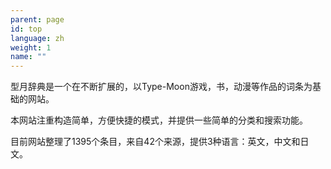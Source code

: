 ```yaml
---
parent: page
id: top
language: zh
weight: 1
name: ""
---
```


型月辞典是一个在不断扩展的，以Type-Moon游戏，书，动漫等作品的词条为基础的网站。

本网站注重构造简单，方便快捷的模式，并提供一些简单的分类和搜索功能。

目前网站整理了<span class="highlight">1395</span>个条目，来自<span class="highlight">42</span>个来源，提供<span class="highlight">3</span>种语言：<span class="highlight">英文</span>，<span class="highlight">中文</span>和<span class="highlight">日文</span>。
